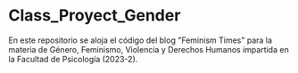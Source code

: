 # Class_Proyect_Gender
En este repositorio se aloja el código del blog "Feminism Times" para la materia de Género, Feminismo, Violencia y Derechos Humanos impartida en la Facultad de Psicología (2023-2).
